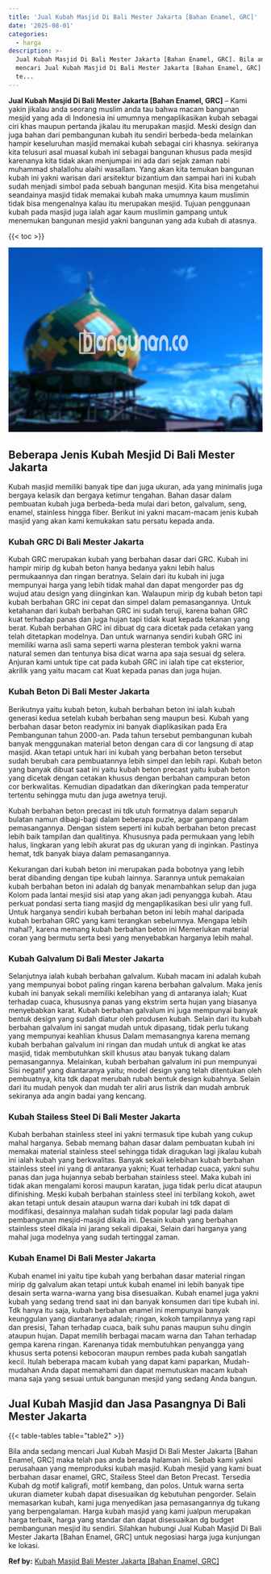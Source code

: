 ```yaml
---
title: 'Jual Kubah Masjid Di Bali Mester Jakarta [Bahan Enamel, GRC]'
date: '2025-08-01'
categories:
  - harga
description: >-
  Jual Kubah Masjid Di Bali Mester Jakarta [Bahan Enamel, GRC]. Bila anda sedang
  mencari Jual Kubah Masjid Di Bali Mester Jakarta [Bahan Enamel, GRC] maka
  te...
---
```


**Jual Kubah Masjid Di Bali Mester Jakarta \[Bahan Enamel, GRC\]** – Kami yakin jikalau anda seorang muslim anda tau bahwa macam bangunan mesjid yang ada di Indonesia ini umumnya mengaplikasikan kubah sebagai ciri khas maupun pertanda jikalau itu merupakan masjid. Meski design dan juga bahan dari pembangunan kubah itu sendiri berbeda-beda melainkan hampir keseluruhan masjid memakai kubah sebagai ciri khasnya. sekiranya kita telusuri asal muasal kubah ini sebagai bangunan khusus pada mesjid karenanya kita tidak akan menjumpai ini ada dari sejak zaman nabi muhammad shalallohu alaihi wasallam. Yang akan kita temukan bangunan kubah ini yakni warisan dari arsitektur bizantium dan sampai hari ini kubah sudah menjadi simbol pada sebuah bangunan mesjid. Kita bisa mengetahui seandainya masjid tidak memakai kubah maka umumnya kaum muslimin tidak bisa mengenalnya kalau itu merupakan mesjid. Tujuan penggunaan kubah pada masjid juga ialah agar kaum muslimin gampang untuk menemukan bangunan mesjid yakni bangunan yang ada kubah di atasnya.

{{< toc >}}

![Jual Kubah Masjid Di Bali Mester Jakarta [Bahan Enamel, GRC]](/images/jual-kubah-masjid-26.png)

## Beberapa Jenis Kubah Mesjid Di Bali Mester Jakarta

Kubah masjid memiliki banyak tipe dan juga ukuran, ada yang minimalis juga bergaya kelasik dan bergaya ketimur tengahan. Bahan dasar dalam pembuatan kubah juga berbeda-beda mulai dari beton, galvalum, seng, enamel, stainless hingga fiber. Berikut ini yakni macam-macam jenis kubah masjid yang akan kami kemukakan satu persatu kepada anda.

### Kubah GRC Di Bali Mester Jakarta

Kubah GRC merupakan kubah yang berbahan dasar dari GRC. Kubah ini hampir mirip dg kubah beton hanya bedanya yakni lebih halus permukaannya dan ringan beratnya. Selain dari itu kubah ini juga mempunyai harga yang lebih tidak mahal dan dapat mengorder pas dg wujud atau design yang diinginkan kan. Walaupun mirip dg kubah beton tapi kubah berbahan GRC ini cepat dan simpel dalam pemasangannya. Untuk ketahanan dari kubah berbahan GRC ini sudah teruji, karena bahan GRC kuat terhadap panas dan juga hujan tapi tidak kuat kepada tekanan yang berat. Kubah berbahan GRC ini dibuat dg cara dicetak pada cetakan yang telah ditetapkan modelnya. Dan untuk warnanya sendiri kubah GRC ini memiliki warna asli sama seperti warna plesteran tembok yakni warna natural semen dan tentunya bisa dicat warna apa saja sesuai dg selera. Anjuran kami untuk tipe cat pada kubah GRC ini ialah tipe cat eksterior, akrilik yang yaitu macam cat Kuat kepada panas dan juga hujan.

### Kubah Beton Di Bali Mester Jakarta

Berikutnya yaitu kubah beton, kubah berbahan beton ini ialah kubah generasi kedua setelah kubah berbahan seng maupun besi. Kubah yang berbahan dasar beton readymix ini banyak diaplikasikan pada Era Pembangunan tahun 2000-an. Pada tahun tersebut pembangunan kubah banyak menggunakan material beton dengan cara di cor langsung di atap masjid. Akan tetapi untuk hari ini kubah yang berbahan beton tersebut sudah berubah cara pembuatannya lebih simpel dan lebih rapi. Kubah beton yang banyak dibuat saat ini yaitu kubah beton precast yaitu kubah beton yang dicetak dengan cetakan khusus dengan berbahan campuran beton cor berkwalitas. Kemudian dipadatkan dan dikeringkan pada temperatur tertentu sehingga mutu dan juga awetnya teruji.

Kubah berbahan beton precast ini tdk utuh formatnya dalam separuh bulatan namun dibagi-bagi dalam beberapa puzle, agar gampang dalam pemasangannya. Dengan sistem seperti ini kubah berbahan beton precast lebih baik tampilan dan qualitinya. Khususnya pada permukaan yang lebih halus, lingkaran yang lebih akurat pas dg ukuran yang di inginkan. Pastinya hemat, tdk banyak biaya dalam pemasangannya.

Kekurangan dari kubah beton ini merupakan pada bobotnya yang lebih berat dibanding dengan tipe kubah lainnya. Sarannya untuk pemakaian kubah berbahan beton ini adalah dg banyak menambahkan selup dan juga Kolom pada lantai mesjid sisi atap yang akan jadi penyangga kubah. Atau perkuat pondasi serta tiang masjid dg mengaplikasikan besi ulir yang full. Untuk harganya sendiri kubah berbahan beton ini lebih mahal daripada kubah berbahan GRC yang kami terangkan sebelumnya. Mengapa lebih mahal?, karena memang kubah berbahan beton ini Memerlukan material coran yang bermutu serta besi yang menyebabkan harganya lebih mahal.

### Kubah Galvalum Di Bali Mester Jakarta

Selanjutnya ialah kubah berbahan galvalum. Kubah macam ini adalah kubah yang mempunyai bobot paling ringan karena berbahan galvalum. Maka jenis kubah ini banyak sekali memiliki kelebihan yang di antaranya ialah; Kuat terhadap cuaca, khususnya panas yang ekstrim serta hujan yang biasanya menyebabkan karat. Kubah berbahan galvalum ini juga mempunyai banyak bentuk design yang sudah diatur oleh produsen kubah. Selain dari itu kubah berbahan galvalum ini sangat mudah untuk dipasang, tidak perlu tukang yang mempunyai keahlian khusus Dalam memasangnya karena memang kubah berbahan galvalum ini ringan dan mudah untuk di angkat ke atas masjid, tidak membutuhkan skill khusus atau banyak tukang dalam pemasangannya. Melainkan, kubah berbahan galvalum ini pun mempunyai Sisi negatif yang diantaranya yaitu; model design yang telah ditentukan oleh pembuatnya, kita tdk dapat merubah rubah bentuk design kubahnya. Selain dari itu mudah penyok dan mudah ter aliri arus listrik dan mudah ambruk sekiranya ada angin badai yang kencang.

### Kubah Stailess Steel Di Bali Mester Jakarta

Kubah berbahan stainless steel ini yakni termasuk tipe kubah yang cukup mahal harganya. Sebab memang bahan dasar dalam pembuatan kubah ini memakai material stainless steel sehingga tidak diragukan lagi jikalau kubah ini ialah kubah yang berkwalitas. Banyak sekali kelebihan kubah berbahan stainless steel ini yang di antaranya yakni; Kuat terhadap cuaca, yakni suhu panas dan juga hujannya sebab berbahan stainless steel. Maka kubah ini tidak akan mengalami korosi maupun karatan, juga tidak perlu dicat ataupun difinishing. Meski kubah berbahan stainless steel ini terbilang kokoh, awet akan tetapi untuk desain ataupun warna dari kubah ini tdk dapat di modifikasi, desainnya malahan sudah tidak popular lagi pada dalam pembangunan mesjid-masjid dikala ini. Desain kubah yang berbahan stainless steel dikala ini jarang sekali dipakai, Selain dari harganya yang mahal juga modelnya yang sudah tertinggal zaman.

### Kubah Enamel Di Bali Mester Jakarta

Kubah enamel ini yaitu tipe kubah yang berbahan dasar material ringan mirip dg galvalum akan tetapi untuk kubah enamel ini lebih banyak tipe desain serta warna-warna yang bisa disesuaikan. Kubah enamel juga yakni kubah yang sedang trend saat ini dan banyak konsumen dari tipe kubah ini. Tdk hanya itu saja, kubah berbahan enamel ini mempunyai banyak keunggulan yang diantaranya adalah; ringan, kokoh tampilannya yang rapi dan presisi, Tahan terhadap cuaca, baik suhu panas maupun suhu dingin ataupun hujan. Dapat memilih berbagai macam warna dan Tahan terhadap gempa karena ringan. Karenanya tidak membutuhkan penyangga yang khusus serta potensi kebocoran maupun rembes pada kubah sangatlah kecil. Itulah beberapa macam kubah yang dapat kami paparkan, Mudah-mudahan Anda dapat memahami dan dapat memutuskan macam kubah mana saja yang sesuai untuk bangunan mesjid yang sedang Anda bangun.

## Jual Kubah Masjid dan Jasa Pasangnya Di Bali Mester Jakarta

{{< table-tables table="table2" >}}

Bila anda sedang mencari Jual Kubah Masjid Di Bali Mester Jakarta \[Bahan Enamel, GRC\] maka telah pas anda berada halaman ini. Sebab kami yakni perusahaan yang memproduksi kubah masjid. Kubah mesjid yang kami buat berbahan dasar enamel, GRC, Stailess Steel dan Beton Precast. Tersedia Kubah dg motif kaligrafi, motif kembang, dan polos. Untuk warna serta ukuran diameter kubah dapat disesuaikan dg kebutuhan pengorder. Selain memasarkan kubah, kami juga menyedikan jasa pemasangannya dg tukang yang berpengalaman. Harga kubah masjid yang kami jualpun merupakan harga terbaik, harga yang standar dan dapat disesuaikan dg budget pembangunan mesjid itu sendiri. Silahkan hubungi Jual Kubah Masjid Di Bali Mester Jakarta \[Bahan Enamel, GRC\] untuk negosiasi harga juga kunjungan ke lokasi.

**Ref by:** [Kubah Masjid Bali Mester Jakarta [Bahan Enamel, GRC]](https://id.wikipedia.org/wiki/Kubah)
